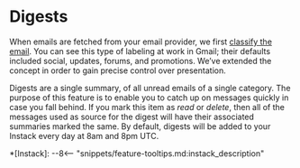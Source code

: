 # Digests

When emails are fetched from your email provider, we first [classify the email](/email-classification). You can see this type of labeling at work in Gmail; their defaults included social, updates, forums, and promotions. We’ve extended the concept in order to gain precise control over presentation.

Digests are a single summary, of all unread emails of a single category. The purpose of this feature is to enable you to catch up on messages quickly in case you fall behind. If you mark this item as *read* or *delete*, then all of the messages used as source for the digest will have their associated summaries marked the same. By default, digests will be added to your Instack
every day at 8am and 8pm UTC.

<!--
This uses the abbr module to add a tooltip to these words in these files
Snippets are used to single source using the pymdownx.snippets module
-->
*[Instack]:
--8<-- "snippets/feature-tooltips.md:instack_description"